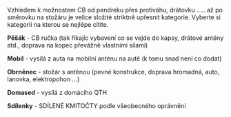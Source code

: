 Vzhledem k možnostem CB od pendreku přes protiváhu, drátovku ..... až po směrovku na stožáru je velice složité striktně upřesnit kategorie. Vyberte si kategorii na kterou se nejlépe cítíte.

**Pěšák** - CB ručka (tak říkajíc vybavení co se vejde do kapsy, drátové antény atd., doprava na kopec převážně vlastními silami)

**Mobil** - vysílá z auta na mobilní anténu na autě (k tomu snad není co dodat)

**Obrněnec** - stožár s anténou (pevné konstrukce, doprava hromadná, auto, lanovka, elektropohon ...)

**Domased** - vysílá z domácího QTH

**Sdílenky** - SDÍLENÉ KMITOČTY podle všeobecného oprávnění
